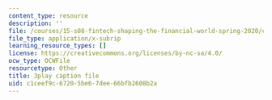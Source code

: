 ```yaml
---
content_type: resource
description: ''
file: /courses/15-s08-fintech-shaping-the-financial-world-spring-2020/c1ceef9c67205be67dee66bfb2608b2a_JuKKBf-uSDI.srt
file_type: application/x-subrip
learning_resource_types: []
license: https://creativecommons.org/licenses/by-nc-sa/4.0/
ocw_type: OCWFile
resourcetype: Other
title: 3play caption file
uid: c1ceef9c-6720-5be6-7dee-66bfb2608b2a
---
```


